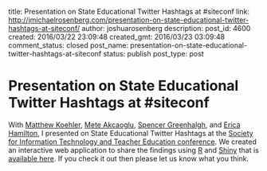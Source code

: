 title: Presentation on State Educational Twitter Hashtags at #siteconf
link: http://jmichaelrosenberg.com/presentation-on-state-educational-twitter-hashtags-at-siteconf/
author: joshuarosenberg
description: 
post_id: 4600
created: 2016/03/22 23:09:48
created_gmt: 2016/03/23 03:09:48
comment_status: closed
post_name: presentation-on-state-educational-twitter-hashtags-at-siteconf
status: publish
post_type: post

# Presentation on State Educational Twitter Hashtags at #siteconf

With [Matthew Koehler](http://www.matt-koehler.com/), [Mete Akcaoglu](http://www.meteakcaoglu.com/), [Spencer Greenhalgh](http://www.spencergreenhalgh.com/), and [Erica Hamilton](https://www.gvsu.edu/coe/faculty_single.htm?facultyID=21190609-9046-E6D6-055E1D6EA2925382), I presented on State Educational Twitter Hashtags at the [Society for Information Technology and Teacher Education conference](http://site.aace.org/conf/). We created an interactive web application to share the findings using [R](https://www.r-project.org/) and [Shiny](http://shiny.rstudio.com/) that is [available here](https://jmichaelrosenberg.shinyapps.io/SETHs/). If you check it out then please let us know what you think.